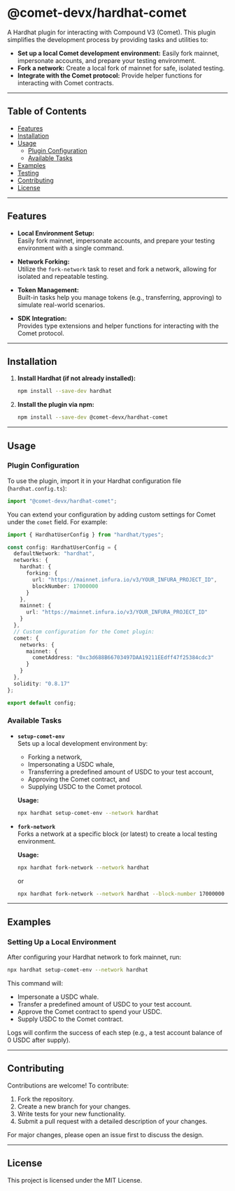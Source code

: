 # @comet-devx/hardhat-comet

A Hardhat plugin for interacting with Compound V3 (Comet). This plugin simplifies the development process by providing tasks and utilities to:

- **Set up a local Comet development environment:** Easily fork mainnet, impersonate accounts, and prepare your testing environment.
- **Fork a network:** Create a local fork of mainnet for safe, isolated testing.
- **Integrate with the Comet protocol:** Provide helper functions  for interacting with Comet contracts.


---

## Table of Contents

- [Features](#features)
- [Installation](#installation)
- [Usage](#usage)
  - [Plugin Configuration](#plugin-configuration)
  - [Available Tasks](#available-tasks)
- [Examples](#examples)
- [Testing](#testing)
- [Contributing](#contributing)
- [License](#license)

---

## Features

- **Local Environment Setup:**  
  Easily fork mainnet, impersonate accounts, and prepare your testing environment with a single command.

- **Network Forking:**  
  Utilize the `fork-network` task to reset and fork a network, allowing for isolated and repeatable testing.

- **Token Management:**  
  Built-in tasks help you manage tokens (e.g., transferring, approving) to simulate real-world scenarios.

- **SDK Integration:**  
  Provides type extensions and helper functions for interacting with the Comet protocol.


---

## Installation

1. **Install Hardhat (if not already installed):**

   ```bash
   npm install --save-dev hardhat
   ```

2. **Install the plugin via npm:**

   ```bash
   npm install --save-dev @comet-devx/hardhat-comet
   ```


---

## Usage

### Plugin Configuration

To use the plugin, import it in your Hardhat configuration file (`hardhat.config.ts`):

```ts
import "@comet-devx/hardhat-comet";
```

You can extend your configuration by adding custom settings for Comet under the `comet` field. For example:

```ts
import { HardhatUserConfig } from "hardhat/types";

const config: HardhatUserConfig = {
  defaultNetwork: "hardhat",
  networks: {
    hardhat: {
      forking: {
        url: "https://mainnet.infura.io/v3/YOUR_INFURA_PROJECT_ID",
        blockNumber: 17000000
      }
    },
    mainnet: {
      url: "https://mainnet.infura.io/v3/YOUR_INFURA_PROJECT_ID"
    }
  },
  // Custom configuration for the Comet plugin:
  comet: {
    networks: {
      mainnet: {
        cometAddress: "0xc3d688B66703497DAA19211EEdff47f25384cdc3"
      }
    }
  },
  solidity: "0.8.17"
};

export default config;
```

### Available Tasks

- **`setup-comet-env`**  
  Sets up a local development environment by:
  - Forking a network,
  - Impersonating a USDC whale,
  - Transferring a predefined amount of USDC to your test account,
  - Approving the Comet contract, and
  - Supplying USDC to the Comet protocol.

  **Usage:**

  ```bash
  npx hardhat setup-comet-env --network hardhat
  ```

- **`fork-network`**  
  Forks a network at a specific block (or latest) to create a local testing environment.

  **Usage:**

  ```bash
  npx hardhat fork-network --network hardhat 
  ```

  or

   ```bash
  npx hardhat fork-network --network hardhat --block-number 17000000
  ```


---

## Examples

### Setting Up a Local Environment

After configuring your Hardhat network to fork mainnet, run:

```bash
npx hardhat setup-comet-env --network hardhat
```

This command will:
- Impersonate a USDC whale.
- Transfer a predefined amount of USDC to your test account.
- Approve the Comet contract to spend your USDC.
- Supply USDC to the Comet contract.

Logs will confirm the success of each step (e.g., a test account balance of 0 USDC after supply).

---

## Contributing

Contributions are welcome! To contribute:

1. Fork the repository.
2. Create a new branch for your changes.
3. Write tests for your new functionality.
4. Submit a pull request with a detailed description of your changes.

For major changes, please open an issue first to discuss the design.

---

## License

This project is licensed under the MIT License.


